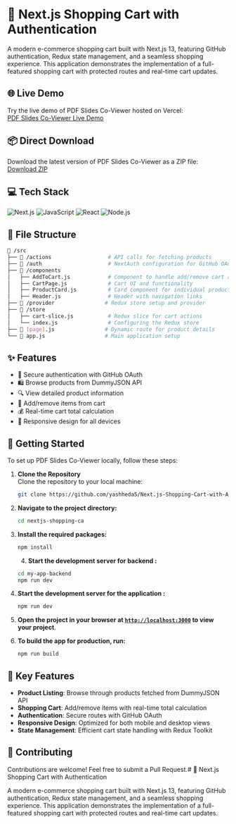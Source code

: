 # 🛒 Next.js Shopping Cart with Authentication

A modern e-commerce shopping cart built with Next.js 13, featuring GitHub authentication, Redux state management, and a seamless shopping experience. This application demonstrates the implementation of a full-featured shopping cart with protected routes and real-time cart updates.

## 🌐 Live Demo

Try the live demo of PDF Slides Co-Viewer hosted on Vercel:  
[PDF Slides Co-Viewer Live Demo](https://next-js-shopping-cart-with-authentication-7ce8.vercel.app/)

## 📦 Direct Download

Download the latest version of PDF Slides Co-Viewer as a ZIP file:  
[Download ZIP](https://github.com/yashheda5/Next.js-Shopping-Cart-with-Authentication/archive/refs/heads/main.zip)

## 💻 Tech Stack

![Next.js](https://skillicons.dev/icons?i=nextjs)
![JavaScript](https://skillicons.dev/icons?i=javascript)
![React](https://skillicons.dev/icons?i=react)
![Node.js](https://skillicons.dev/icons?i=nodejs)

## 📁 File Structure

```bash
📁 /src
├── 📁 /actions                  # API calls for fetching products
├── 📁 /auth                     # NextAuth configuration for GitHub OAuth
├── 📁 /components
│   ├── AddToCart.js            # Component to handle add/remove cart actions
│   ├── CartPage.js             # Cart UI and functionality
│   ├── ProductCard.js          # Card component for individual products
│   ├── Header.js               # Header with navigation links
├── 📁 /provider                # Redux store setup and provider
├── 📁 /store
│   ├── cart-slice.js           # Redux slice for cart actions
│   └── index.js                # Configuring the Redux store
├── 📄 [page].js                # Dynamic route for product details
└── 📄 app.js                   # Main application setup
```

## ✨ Features

- 🔐 Secure authentication with GitHub OAuth
- 🛍️ Browse products from DummyJSON API
- 🔍 View detailed product information
- 🛒 Add/remove items from cart
- 💰 Real-time cart total calculation
- 📱 Responsive design for all devices

## 🚀 Getting Started

To set up PDF Slides Co-Viewer locally, follow these steps:

1. **Clone the Repository**  
   Clone the repository to your local machine:
   ```bash
   git clone https://github.com/yashheda5/Next.js-Shopping-Cart-with-Authentication.git
   ```

2. **Navigate to the project directory:**
   ```sh
   cd nextjs-shopping-ca
   ```

3. **Install the required packages:**
   ```sh
   npm install
   ```

   4. **Start the development server for  backend  :**
   ```sh
   cd my-app-backend
   npm run dev
   ```

4. **Start the development server for the application  :**
   ```sh
   npm run dev
   
   ```

5. **Open the project in your browser at [`http://localhost:3000`](http://localhost:3000) to view your project**.

6. **To build the app for production, run:**
   ```sh
   npm run build
   ```



## 🌟 Key Features

- **Product Listing**: Browse through products fetched from DummyJSON API
- **Shopping Cart**: Add/remove items with real-time total calculation
- **Authentication**: Secure routes with GitHub OAuth
- **Responsive Design**: Optimized for both mobile and desktop views
- **State Management**: Efficient cart state handling with Redux Toolkit



## 🤝 Contributing

Contributions are welcome! Feel free to submit a Pull Request.# 🛒 Next.js Shopping Cart with Authentication

A modern e-commerce shopping cart built with Next.js 13, featuring GitHub authentication, Redux state management, and a seamless shopping experience. This application demonstrates the implementation of a full-featured shopping cart with protected routes and real-time cart updates.

